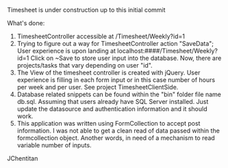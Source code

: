 Timesheet is under construction up to this initial commit

What's done:
1. TimesheetController accessible at  /Timesheet/Weekly?id=1
2. Trying to figure out a way for TimesheetController action "SaveData"; User experience is upon landing at localhost:####/Timesheet/Weekly?id=1 Click on ~Save to store user input into the database.  Now, there are projects/tasks that vary depending on user "id". 
3. The View of the timesheet controller is created with jQuery.  User experience is filling in each form input or in this case number of hours per week and per user.  See project TimesheetClientSide.
4. Database related snippets can be found within the "bin" folder file name db.sql.  Assuming that users already have SQL Server installed.  Just update the datasource and authentication information and it should work.
5. This application was written using FormCollection to accept post information.  I was not able to get a clean read of data passed within the formcollection object.  Another words, in need of a mechanism to read variable number of inputs. 

JChentitan
